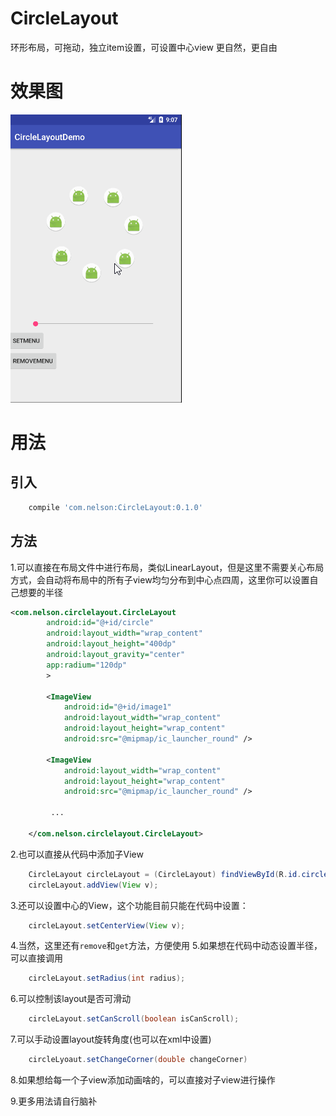 # CircleLayout
环形布局，可拖动，独立item设置，可设置中心view
更自然，更自由

# 效果图

![效果图](./picture/circlelayout.gif)

# 用法

## 引入
```gradle
    compile 'com.nelson:CircleLayout:0.1.0'
```
## 方法
1.可以直接在布局文件中进行布局，类似LinearLayout，但是这里不需要关心布局方式，会自动将布局中的所有子view均匀分布到中心点四周，这里你可以设置自己想要的半径
```xml
<com.nelson.circlelayout.CircleLayout
        android:id="@+id/circle"
        android:layout_width="wrap_content"
        android:layout_height="400dp"
        android:layout_gravity="center"
        app:radium="120dp"
        >

        <ImageView
            android:id="@+id/image1"
            android:layout_width="wrap_content"
            android:layout_height="wrap_content"
            android:src="@mipmap/ic_launcher_round" />

        <ImageView
            android:layout_width="wrap_content"
            android:layout_height="wrap_content"
            android:src="@mipmap/ic_launcher_round" />

         ...

    </com.nelson.circlelayout.CircleLayout>

```
2.也可以直接从代码中添加子View
```java
    CircleLayout circleLayout = (CircleLayout) findViewById(R.id.circle);
    circleLayout.addView(View v);
```
3.还可以设置中心的View，这个功能目前只能在代码中设置：
```java
    circleLayout.setCenterView(View v);
```
4.当然，这里还有`remove`和`get`方法，方便使用
5.如果想在代码中动态设置半径，可以直接调用
```java
    circleLayout.setRadius(int radius);
```
6.可以控制该layout是否可滑动
```java
    circleLayout.setCanScroll(boolean isCanScroll);
```
7.可以手动设置layout旋转角度(也可以在xml中设置)
```java
    circleLyoaut.setChangeCorner(double changeCorner)
```

8.如果想给每一个子view添加动画啥的，可以直接对子view进行操作

9.更多用法请自行脑补


